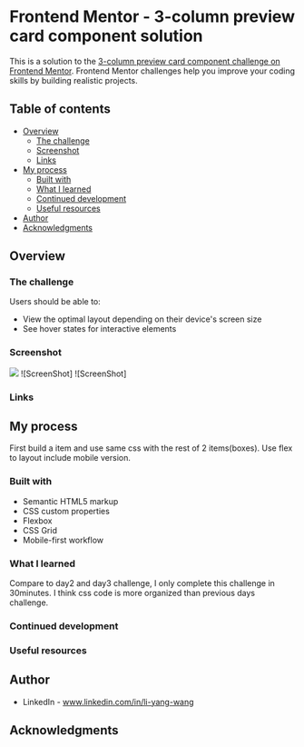 # Frontend Mentor - 3-column preview card component solution

This is a solution to the [3-column preview card component challenge on Frontend Mentor](https://www.frontendmentor.io/challenges/3column-preview-card-component-pH92eAR2-). Frontend Mentor challenges help you improve your coding skills by building realistic projects.

## Table of contents

- [Overview](#overview)
  - [The challenge](#the-challenge)
  - [Screenshot](#screenshot)
  - [Links](#links)
- [My process](#my-process)
  - [Built with](#built-with)
  - [What I learned](#what-i-learned)
  - [Continued development](#continued-development)
  - [Useful resources](#useful-resources)
- [Author](#author)
- [Acknowledgments](#acknowledgments)

## Overview

### The challenge

Users should be able to:

- View the optimal layout depending on their device's screen size
- See hover states for interactive elements

### Screenshot

![](./screenshot.jpg)
![ScreenShot]
![ScreenShot]

### Links

## My process

First build a item and use same css with the rest of 2 items(boxes).
Use flex to layout include mobile version.

### Built with

- Semantic HTML5 markup
- CSS custom properties
- Flexbox
- CSS Grid
- Mobile-first workflow

### What I learned

Compare to day2 and day3 challenge, I only complete this challenge in 30minutes.
I think css code is more organized than previous days challenge.

### Continued development

### Useful resources

## Author

- LinkedIn - www.linkedin.com/in/li-yang-wang

## Acknowledgments

